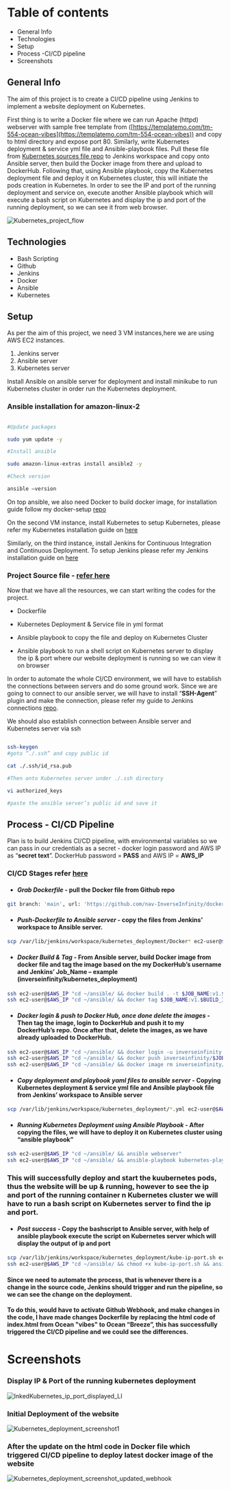 # Table of contents

- General Info
- Technologies
- Setup
- Process -CI/CD pipeline
- Screenshots


## General Info

The aim of this project is to create a CI/CD pipeline using Jenkins to implement a website deployment on Kubernetes.

First thing is to write a Docker file where we can run Apache (httpd) webserver with sample free template from ([https://templatemo.com/tm-554-ocean-vibes](https://templatemo.com/tm-554-ocean-vibes)) and copy to html directory and expose port 80. Similarly, write Kubernetes deployment & service yml file and Ansible-playbook files. Pull these file from [Kubernetes sources file repo](https://github.com/nav-InverseInfinity/kubernetes-source-files) to Jenkins workspace and copy onto Ansible server, then build the Docker image from there and upload to DockerHub. Following that, using Ansible playbook, copy the Kubernetes deployment file and deploy it on Kubernetes cluster, this will initiate the pods creation in Kubernetes. In order to see the IP and port of the running deployment and service on, execute another Ansible playbook which will execute a bash script on Kubernetes and display the ip and port of the running deployment, so we can see it from web browser.

   ![Kubernetes_project_flow](https://user-images.githubusercontent.com/98486154/160493937-1c2f1e4c-28fd-4a3f-b9ab-bef063217602.jpg)


## Technologies

- Bash Scripting
- Github
- Jenkins
- Docker
- Ansible
- Kubernetes
 


## Setup

As per the aim of this project, we need 3 VM instances,here we are using AWS EC2 instances.
 1. Jenkins server
 2. Ansible server
 3. Kubernetes server

Install Ansible on ansible server for deployment and install minikube to run Kubernetes cluster in order run the Kubernetes deployment.

### Ansible installation for amazon-linux-2
```bash

#Update packages

sudo yum update -y

#Install ansible

sudo amazon-linux-extras install ansible2 -y

#Check version

ansible –version

```



On top ansible, we also need Docker to build docker image, for installation guide follow my docker-setup [repo]([https://github.com/nav-InverseInfinity/docker-setup](https://github.com/nav-InverseInfinity/docker-setup))

On the second VM instance, install Kubernetes to setup Kubernetes, please refer my Kubernetes installation guide on [here](https://github.com/nav-InverseInfinity/kubernetes-setup)

Similarly, on the third instance, install Jenkins for Continuous Integration and Continuous Deployment. To setup Jenkins please refer my Jenkins installation guide on [here](https://github.com/nav-InverseInfinity/Jenkins-setup)


### Project Source file - [refer here](https://github.com/nav-InverseInfinity/kubernetes-source-files)

Now that we have all the resources, we can start writing the codes for the project.

* Dockerfile

* Kubernetes Deployment & Service file in yml format 

* Ansible playbook to copy the file and deploy on Kubernetes Cluster 

* Ansible playbook to run a shell script on Kubernetes server to display the ip & port where our website deployment is running so we can view it on browser 



In order to automate the whole CI/CD environment, we will have to establish the connections between servers and do some ground work. Since we are going to connect to our ansible server, we will have to install “**SSH-Agent**” plugin and make the connection, please refer my guide to Jenkins connections [repo]([https://github.com/nav-InverseInfinity/Jenkins-setup](https://github.com/nav-InverseInfinity/Jenkins-setup)).


We should also establish connection between Ansible server and Kubernetes server via ssh

```bash

ssh-keygen  
#goto “./.ssh” and copy public id

cat ./.ssh/id_rsa.pub

#Then onto Kubernetes server under ./.ssh directory

vi authorized_keys

#paste the ansible server’s public id and save it

```

## Process - CI/CD Pipeline

Plan is to build Jenkins CI/CD pipeline, with environmental variables so we can pass in our credentials as a secret -  docker login password and AWS IP as “**secret text**”. DockerHub password = **PASS** and AWS IP = **AWS_IP**

### CI/CD Stages refer [here](https://github.com/nav-InverseInfinity/kubernetes-deployment/blob/main/Jenkins_Pipeline)


- #### *Grab Dockerfile* - pull the Docker file from Github repo	
```sh
git branch: 'main', url: 'https://github.com/nav-InverseInfinity/docker-webservice.git'
```


- #### *Push-Dockerfile to Ansible server* - copy the files from Jenkins’ workspace to Ansible server. 

```sh
scp /var/lib/jenkins/workspace/kubernetes_deployment/Docker* ec2-user@$AWS_IP:~/ansible/
```


- #### *Docker Build & Tag* - From Ansible server, build Docker image from docker file and tag the image based on the my DockerHub’s username and Jenkins’ Job_Name – example (inverseinfinity/kubernetes_deployment) 

```sh
ssh ec2-user@$AWS_IP "cd ~/ansible/ && docker build . -t $JOB_NAME:v1.$BUILD_ID" 
ssh ec2-user@$AWS_IP "cd ~/ansible/ && docker tag $JOB_NAME:v1.$BUILD_ID inverseinfinity/$JOB_NAME:latest"
```


- #### *Docker login & push to Docker Hub, once done delete the images* - Then tag the image, login to DockerHub and push it to my DockerHub’s repo. Once after that, delete the images, as we have already uploaded to DockerHub. 

```sh
ssh ec2-user@$AWS_IP "cd ~/ansible/ && docker login -u inverseinfinity -p $PASS" 
ssh ec2-user@$AWS_IP "cd ~/ansible/ && docker push inverseinfinity/$JOB_NAME:latest"
ssh ec2-user@$AWS_IP "cd ~/ansible/ && docker image rm inverseinfinity/$JOB_NAME:latest $JOB_NAME:v1.$BUILD_ID "
```
- #### *Copy deployment and playbook yaml files to ansible server* - Copying Kubernetes deployment & service yml file and Ansible playbook file from Jenkins’ workspace to Ansible server

```sh
scp /var/lib/jenkins/workspace/kubernetes_deployment/*.yml ec2-user@$AWS_IP:~/ansible/
```


- #### *Running Kubernetes Deployment using Ansible Playbook* - After copying the files, we will have to deploy it on Kubernetes cluster using “ansible playbook” 

```sh
ssh ec2-user@$AWS_IP "cd ~/ansible/ && ansible webserver"
ssh ec2-user@$AWS_IP "cd ~/ansible/ && ansible-playbook kubernetes-playbook.yml"
```

### This will successfully deploy and start the kuubernetes pods, thus the website will be up & running, however to see the ip and port of the running container n Kubernetes cluster we will have to run a bash script on Kubernetes server to find the ip and port.


- #### *Post success* - Copy the bashscript to Ansible server, with help of ansible playbook execute the script on Kubernetes server which will display the output of ip and port

```sh
scp /var/lib/jenkins/workspace/kubernetes_deployment/kube-ip-port.sh ec2-user@$AWS_IP:~/ansible/
ssh ec2-user@$AWS_IP "cd ~/ansible/ && chmod +x kube-ip-port.sh && ansible-playbook kube_ip_port-playbook.yml"
```

#### Since we need to automate the process, that is whenever there is a change in the source code, Jenkins should trigger and run the pipeline, so we can see the change on the deployment. 
#### To do this, would have to activate Github Webhook, and make changes in the code, I have made changes Dockerfile by replacing the html code of index.html from Ocean "vibes" to Ocean “Breeze”, this has successfully triggered the CI/CD pipeline and we could see the differences.

# Screenshots

### Display IP & Port of the running kubernetes deployment



![InkedKubernetes_ip_port_displayed_LI](https://user-images.githubusercontent.com/98486154/160494990-45b3c338-4995-4950-ba51-94b5c748dc76.jpg)


### Initial Deployment of the website


![Kubernetes_deployment_screenshot1](https://user-images.githubusercontent.com/98486154/160494381-c4989be2-badd-4a16-a8f3-3116ae1e81e3.jpg)


### After the update on the html code in Docker file which triggered CI/CD pipeline to deploy latest docker image of the website

![Kubernetes_deployment_screenshot_updated_webhook](https://user-images.githubusercontent.com/98486154/160494577-ef79ff81-e6e8-44cc-81c1-2a9a7eec93a1.jpg)










